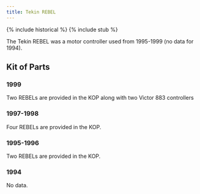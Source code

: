 ```yaml
---
title: Tekin REBEL
---
```


{% include historical %}
{% include stub %}

The Tekin REBEL was a motor controller used from 1995-1999 (no data for 1994). 

## Kit of Parts

### 1999

Two REBELs are provided in the KOP along with two Victor 883 controllers

### 1997-1998

Four REBELs are provided in the KOP.

### 1995-1996

Two REBELs are provided in the KOP.

### 1994

No data.
